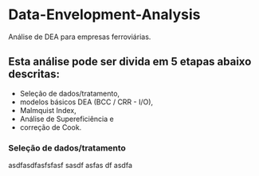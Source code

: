 # Data-Envelopment-Analysis
Análise de DEA para empresas ferroviárias.


## Esta análise pode ser divida em 5 etapas abaixo descritas: 
* Seleção de dados/tratamento, 
* modelos básicos DEA (BCC / CRR - I/O), 
* Malmquist Index, 
* Análise de Supereficiência e 
* correção de Cook. 

### Seleção de dados/tratamento

asdfasdfasfsfasf sasdf
asfas
df
asdfa
